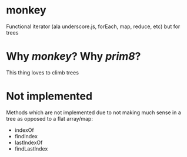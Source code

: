 # monkey
Functional iterator (ala underscore.js, forEach, map, reduce, etc) but for trees

# Why _monkey_? Why _prim8_?
This thing loves to climb trees

# Not implemented
Methods which are not implemented due to not making much sense in a tree
as opposed to a flat array/map:

* indexOf
* findIndex
* lastIndexOf
* findLastIndex



